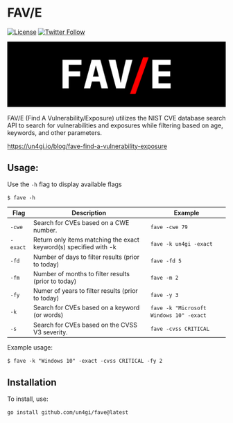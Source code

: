 # FAV/E
[![License](https://img.shields.io/badge/license-MIT-_red.svg)](https://opensource.org/licenses/MIT) [![Twitter Follow](https://img.shields.io/twitter/follow/un4gi_io?label=%40un4gi_io&style=social)](https://twitter.com/un4gi_io)

<img src="img/fave.png">

FAV/E (Find A Vulnerability/Exposure) utilizes the NIST CVE database search API to search for vulnerabilities and exposures while filtering based on age, keywords, and other parameters.

https://un4gi.io/blog/fave-find-a-vulnerability-exposure

## Usage:

Use the `-h` flag to display available flags
```
$ fave -h
```
| Flag | Description | Example |
|------|-------------|---------|
| `-cwe` | Search for CVEs based on a CWE number. | `fave -cwe 79` |
| `-exact` | Return only items matching the exact keyword(s) specified with -k | `fave -k un4gi -exact` |
| `-fd` | Number of days to filter results (prior to today) | `fave -fd 5` |
| `-fm` | Number of months to filter results (prior to today) | `fave -m 2` | 
| `-fy` | Numer of years to filter results (prior to today) | `fave -y 3` |
| `-k` | Search for CVEs based on a keyword (or words) | `fave -k "Microsoft Windows 10" -exact` |
| `-s` | Search for CVEs based on the CVSS V3 severity. | `fave -cvss CRITICAL` |

Example usage:
```
$ fave -k "Windows 10" -exact -cvss CRITICAL -fy 2
```

## Installation
To install, use:
```
go install github.com/un4gi/fave@latest
```
